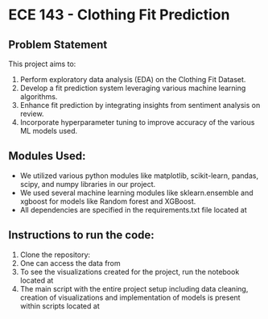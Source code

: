 # **ECE 143 - Clothing Fit Prediction**

## Problem Statement

This project aims to: 
1. Perform exploratory data analysis (EDA) on the Clothing Fit Dataset.
2. Develop a fit prediction system leveraging various machine learning algorithms.
3. Enhance fit prediction by integrating insights from sentiment analysis on review.
4. Incorporate hyperparameter tuning to improve accuracy of the various ML models used.


## Modules Used:

- We utilized various python modules like matplotlib, scikit-learn, pandas, scipy, and numpy libraries in our project.
- We used several machine learning modules like sklearn.ensemble and xgboost for models like Random forest and XGBoost.
- All dependencies are specified in the requirements.txt file located at  

## Instructions to run the code:

1. Clone the repository: 
2. One can access the data from 
3. To see the visualizations created for the project, run the notebook located at 
4. The main script with the entire project setup including data cleaning, creation of visualizations and implementation of models is present within scripts located at 
